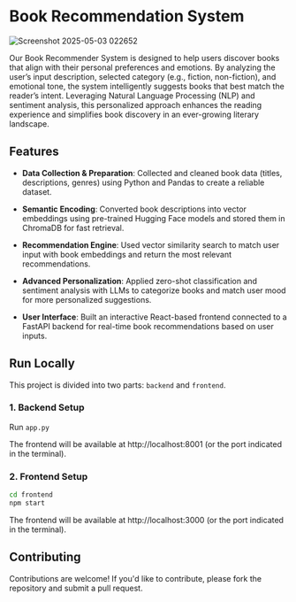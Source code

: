 # Book Recommendation System

![Screenshot 2025-05-03 022652](https://github.com/user-attachments/assets/03d879cb-0a35-4e18-ac88-0699695ad1f2)

Our Book Recommender System is designed to help users discover books that align with their personal preferences and emotions. By analyzing the user’s input description, selected category (e.g., fiction, non-fiction), and emotional tone, the system intelligently suggests books that best match the reader’s intent. Leveraging Natural Language Processing (NLP) and sentiment analysis, this personalized approach enhances the reading experience and simplifies book discovery in an ever-growing literary landscape.

## Features
- **Data Collection & Preparation**: Collected and cleaned book data (titles, descriptions, genres) using Python and Pandas to create a reliable dataset.

- **Semantic Encoding**: Converted book descriptions into vector embeddings using pre-trained Hugging Face models and stored them in ChromaDB for fast retrieval.

- **Recommendation Engine**: Used vector similarity search to match user input with book embeddings and return the most relevant recommendations.

- **Advanced Personalization**: Applied zero-shot classification and sentiment analysis with LLMs to categorize books and match user mood for more personalized suggestions.

- **User Interface**: Built an interactive React-based frontend connected to a FastAPI backend for real-time book recommendations based on user inputs.

## Run Locally
This project is divided into two parts: `backend` and `frontend`. 
### 1. Backend Setup
Run `app.py`

The frontend will be available at http://localhost:8001 (or the port indicated in the terminal).
### 2. Frontend Setup
```bash
cd frontend
npm start
```

The frontend will be available at http://localhost:3000 (or the port indicated in the terminal).

## Contributing

Contributions are welcome! If you'd like to contribute, please fork the repository and submit a pull request.
